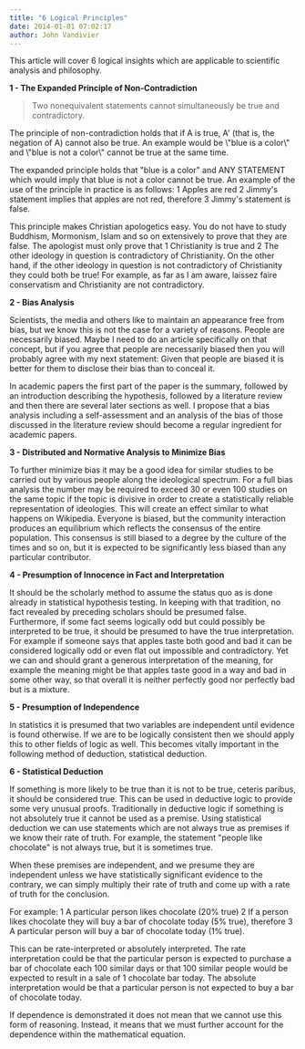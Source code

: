 ```yaml
---
title: "6 Logical Principles"
date: 2014-01-01 07:02:17
author: John Vandivier
---
```




This article will cover 6 logical insights which are applicable to scientific analysis and philosophy.

<strong>1 - The Expanded Principle of Non-Contradiction</strong>
<blockquote>Two nonequivalent statements cannot simultaneously be true and contradictory.</blockquote>
The principle of non-contradiction holds that if A is true, A' (that is, the negation of A) cannot also be true. An example would be \"blue is a color\" and \"blue is not a color\" cannot be true at the same time.

The expanded principle holds that \"blue is a color\" and ANY STATEMENT which would imply that blue is not a color cannot be true. An example of the use of the principle in practice is as follows: 1 Apples are red 2 Jimmy's statement implies that apples are not red, therefore 3 Jimmy's statement is false.

This principle makes Christian apologetics easy. You do not have to study Buddhism, Mormonism, Islam and so on extensively to prove that they are false. The apologist must only prove that 1 Christianity is true and 2 The other ideology in question is contradictory of Christianity. On the other hand, if the other ideology in question is not contradictory of Christianity they could both be true! For example, as far as I am aware, laissez faire conservatism and Christianity are not contradictory.

<strong>2 - Bias Analysis</strong>

Scientists, the media and others like to maintain an appearance free from bias, but we know this is not the case for a variety of reasons. People are necessarily biased. Maybe I need to do an article specifically on that concept, but if you agree that people are necessarily biased then you will probably agree with my next statement: Given that people are biased it is better for them to disclose their bias than to conceal it.

In academic papers the first part of the paper is the summary, followed by an introduction describing the hypothesis, followed by a literature review and then there are several later sections as well. I propose that a bias analysis including a self-assessment and an analysis of the bias of those discussed in the literature review should become a regular ingredient for academic papers.

<strong>3 - Distributed and Normative Analysis to Minimize Bias</strong>

To further minimize bias it may be a good idea for similar studies to be carried out by various people along the ideological spectrum. For a full bias analysis the number may be required to exceed 30 or even 100 studies on the same topic if the topic is divisive in order to create a statistically reliable representation of ideologies. This will create an effect similar to what happens on Wikipedia. Everyone is biased, but the community interaction produces an equilibrium which reflects the consensus of the entire population. This consensus is still biased to a degree by the culture of the times and so on, but it is expected to be significantly less biased than any particular contributor.

<strong>4 - Presumption of Innocence in Fact and Interpretation</strong>

It should be the scholarly method to assume the status quo as is done already in statistical hypothesis testing. In keeping with that tradition, no fact revealed by preceding scholars should be presumed false. Furthermore, if some fact seems logically odd but could possibly be interpreted to be true, it should be presumed to have the true interpretation. For example if someone says that apples taste both good and bad it can be considered logically odd or even flat out impossible and contradictory. Yet we can and should grant a generous interpretation of the meaning, for example the meaning might be that apples taste good in a way and bad in some other way, so that overall it is neither perfectly good nor perfectly bad but is a mixture.

<strong>5 - Presumption of Independence</strong>

In statistics it is presumed that two variables are independent until evidence is found otherwise. If we are to be logically consistent then we should apply this to other fields of logic as well. This becomes vitally important in the following method of deduction, statistical deduction.

<strong>6 - Statistical Deduction</strong>

If something is more likely to be true than it is not to be true, ceteris paribus, it should be considered true. This can be used in deductive logic to provide some very unusual proofs. Traditionally in deductive logic if something is not absolutely true it cannot be used as a premise. Using statistical deduction we can use statements which are not always true as premises if we know their rate of truth. For example, the statement \"people like chocolate\" is not always true, but it is sometimes true.

When these premises are independent, and we presume they are independent unless we have statistically significant evidence to the contrary, we can simply multiply their rate of truth and come up with a rate of truth for the conclusion.

For example: 1 A particular person likes chocolate (20% true) 2 If a person likes chocolate they will buy a bar of chocolate today (5% true), therefore 3 A particular person will buy a bar of chocolate today (1% true).

This can be rate-interpreted or absolutely interpreted. The rate interpretation could be that the particular person is expected to purchase a bar of chocolate each 100 similar days or that 100 similar people would be expected to result in a sale of 1 chocolate bar today. The absolute interpretation would be that a particular person is not expected to buy a bar of chocolate today.

If dependence is demonstrated it does not mean that we cannot use this form of reasoning. Instead, it means that we must further account for the dependence within the mathematical equation.